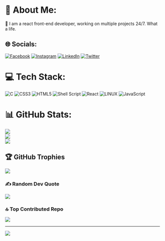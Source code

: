 # 💫 About Me:
🔭 I am a react front-end developer, working on multiple projects 24/7. What a life.


## 🌐 Socials:
[![Facebook](https://img.shields.io/badge/Facebook-%231877F2.svg?logo=Facebook&logoColor=white)](https://facebook.com/https://www.facebook.com/profile.php?id=100008314547474) [![Instagram](https://img.shields.io/badge/Instagram-%23E4405F.svg?logo=Instagram&logoColor=white)](https://instagram.com/ahmedd.samiirr) [![LinkedIn](https://img.shields.io/badge/LinkedIn-%230077B5.svg?logo=linkedin&logoColor=white)](https://linkedin.com/in/www.linkedin.com/in/ahmed-elmahdy-b44870237) [![Twitter](https://img.shields.io/badge/Twitter-%231DA1F2.svg?logo=Twitter&logoColor=white)](https://twitter.com/@Ahmed07803499) 

# 💻 Tech Stack:
![C](https://img.shields.io/badge/c-%2300599C.svg?style=flat&logo=c&logoColor=white) ![CSS3](https://img.shields.io/badge/css3-%231572B6.svg?style=flat&logo=css3&logoColor=white) ![HTML5](https://img.shields.io/badge/html5-%23E34F26.svg?style=flat&logo=html5&logoColor=white) ![Shell Script](https://img.shields.io/badge/shell_script-%23121011.svg?style=flat&logo=gnu-bash&logoColor=white) ![React](https://img.shields.io/badge/react-%23000000.svg?style=flat&logo=react&logoColor=white) ![LINUX](https://img.shields.io/badge/Linux-FCC624?style=flat&logo=linux&logoColor=black) ![JavaScript](https://img.shields.io/badge/CMake-%23008FBA.svg?style=flat&logo=cmake&logoColor=white)
# 📊 GitHub Stats:
![](https://github-readme-stats.vercel.app/api?username=ahmedelmahd&theme=dark&hide_border=false&include_all_commits=true&count_private=true)<br/>
![](https://github-readme-streak-stats.herokuapp.com/?user=ahmedelmahd&theme=dark&hide_border=false)<br/>
![](https://github-readme-stats.vercel.app/api/top-langs/?username=ahmedelmahd&theme=dark&hide_border=false&include_all_commits=true&count_private=true&layout=compact)

## 🏆 GitHub Trophies
![](https://github-profile-trophy.vercel.app/?username=ahmedelmahd&theme=algolia&no-frame=true&no-bg=false&margin-w=4)

### ✍️ Random Dev Quote
![](https://quotes-github-readme.vercel.app/api?type=horizontal&theme=dark)

### 🔝 Top Contributed Repo
![](https://github-contributor-stats.vercel.app/api?username=ahmedelmahd&limit=5&theme=algolia&combine_all_yearly_contributions=true)

---
[![](https://visitcount.itsvg.in/api?id=ahmedelmahd&icon=5&color=3)](https://visitcount.itsvg.in)

<!-- Proudly created with GPRM ( https://gprm.itsvg.in ) -->

